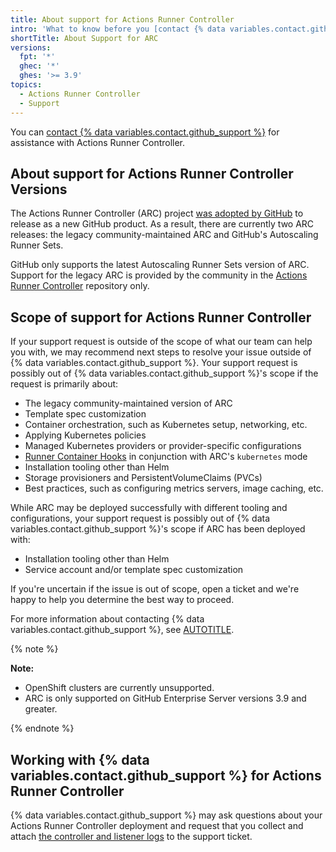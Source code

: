 ```yaml
---
title: About support for Actions Runner Controller
intro: 'What to know before you [contact {% data variables.contact.github_support %}](support/contacting-github-support) for assistance with Actions Runner Controller.'
shortTitle: About Support for ARC
versions:
  fpt: '*'
  ghec: '*'
  ghes: '>= 3.9'
topics:
  - Actions Runner Controller
  - Support
---
```


You can [contact {% data variables.contact.github_support %}](/support/contacting-github-support) for assistance with Actions Runner Controller.

## About support for Actions Runner Controller Versions

The Actions Runner Controller (ARC) project [was adopted by GitHub](https://github.com/actions/actions-runner-controller/discussions/2072) to release as a new GitHub product. As a result, there are currently two ARC releases: the legacy community-maintained ARC and GitHub's Autoscaling Runner Sets.

GitHub only supports the latest Autoscaling Runner Sets version of ARC. Support for the legacy ARC is provided by the community in the [Actions Runner Controller](https://github.com/actions/actions-runner-controller) repository only.

## Scope of support for Actions Runner Controller

If your support request is outside of the scope of what our team can help you with, we may recommend next steps to resolve your issue outside of {% data variables.contact.github_support %}. Your support request is possibly out of {% data variables.contact.github_support %}'s scope if the request is primarily about:

- The legacy community-maintained version of ARC
- Template spec customization
- Container orchestration, such as Kubernetes setup, networking, etc.
- Applying Kubernetes policies
- Managed Kubernetes providers or provider-specific configurations
- [Runner Container Hooks](https://github.com/actions/runner-container-hooks) in conjunction with ARC's `kubernetes` mode
- Installation tooling other than Helm
- Storage provisioners and PersistentVolumeClaims (PVCs)
- Best practices, such as configuring metrics servers, image caching, etc.

While ARC may be deployed successfully with different tooling and configurations, your support request is possibly out of {% data variables.contact.github_support %}'s scope if ARC has been deployed with:

- Installation tooling other than Helm
- Service account and/or template spec customization

If you're uncertain if the issue is out of scope, open a ticket and we're happy to help you determine the best way to proceed.

For more information about contacting {% data variables.contact.github_support %}, see [AUTOTITLE](/support/contacting-github-support).

{% note %}

**Note:**

- OpenShift clusters are currently unsupported.
- ARC is only supported on GitHub Enterprise Server versions 3.9 and greater.

{% endnote %}

## Working with {% data variables.contact.github_support %} for Actions Runner Controller

{% data variables.contact.github_support %} may ask questions about your Actions Runner Controller deployment and request that you collect and attach [the controller and listener logs](/actions/hosting-your-own-runners/managing-self-hosted-runners-with-actions-runner-controller/troubleshooting-actions-runner-controller-errors#checking-the-logs-of-the-controller-and-runner-set-listener) to the support ticket.
